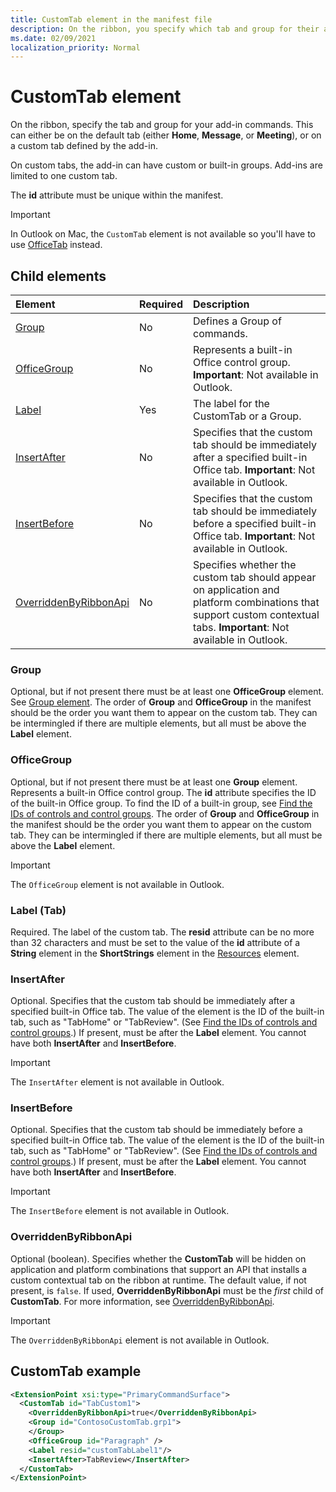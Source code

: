 ```yaml
---
title: CustomTab element in the manifest file
description: On the ribbon, you specify which tab and group for their add-in commands.
ms.date: 02/09/2021
localization_priority: Normal
---
```


# CustomTab element

On the ribbon, specify the tab and group for your add-in commands. This can either be on the default tab (either **Home**, **Message**, or **Meeting**), or on a custom tab defined by the add-in.

On custom tabs, the add-in can have custom or built-in groups. Add-ins are limited to one custom tab.

The **id** attribute must be unique within the manifest.

> [!IMPORTANT]
> In Outlook on Mac, the `CustomTab` element is not available so you'll have to use [OfficeTab](officetab.md) instead.

## Child elements

|  Element |  Required  |  Description  |
|:-----|:-----|:-----|
|  [Group](group.md)      | No |  Defines a Group of commands.  |
|  [OfficeGroup](#officegroup)      | No |  Represents a built-in Office control group. **Important**: Not available in Outlook. |
|  [Label](#label-tab)      | Yes |  The label for the CustomTab or a Group.  |
|  [InsertAfter](#insertafter)      | No |  Specifies that the custom tab should be immediately after a specified built-in Office tab. **Important**: Not available in Outlook. |
|  [InsertBefore](#insertbefore)      | No |  Specifies that the custom tab should be immediately before a specified built-in Office tab. **Important**: Not available in Outlook. |
|  [OverriddenByRibbonApi](overriddenbyribbonapi.md)      | No |  Specifies whether the custom tab should appear on application and platform combinations that support custom contextual tabs. **Important**: Not available in Outlook. |

### Group

Optional, but if not present there must be at least one **OfficeGroup** element. See [Group element](group.md). The order of **Group** and **OfficeGroup** in the manifest should be the order you want them to appear on the custom tab. They can be intermingled if there are multiple elements, but all must be above the **Label** element.

### OfficeGroup

Optional, but if not present there must be at least one **Group** element. Represents a built-in Office control group. The **id** attribute specifies the ID of the built-in Office group. To find the ID of a built-in group, see [Find the IDs of controls and control groups](../../design/built-in-button-integration.md#find-the-ids-of-controls-and-control-groups). The order of **Group** and **OfficeGroup** in the manifest should be the order you want them to appear on the custom tab. They can be intermingled if there are multiple elements, but all must be above the **Label** element.

> [!IMPORTANT]
> The `OfficeGroup` element is not available in Outlook.

### Label (Tab)

Required. The label of the custom tab. The **resid** attribute can be no more than 32 characters and must be set to the value of the **id** attribute of a **String** element in the **ShortStrings** element in the [Resources](resources.md) element.

### InsertAfter

Optional. Specifies that the custom tab should be immediately after a specified built-in Office tab. The value of the element is the ID of the built-in tab, such as "TabHome" or "TabReview". (See [Find the IDs of controls and control groups](../../design/built-in-button-integration.md#find-the-ids-of-controls-and-control-groups).) If present, must be after the **Label** element. You cannot have both **InsertAfter** and **InsertBefore**.

> [!IMPORTANT]
> The `InsertAfter` element is not available in Outlook.

### InsertBefore

Optional. Specifies that the custom tab should be immediately before a specified built-in Office tab. The value of the element is the ID of the built-in tab, such as "TabHome" or "TabReview". (See [Find the IDs of controls and control groups](../../design/built-in-button-integration.md#find-the-ids-of-controls-and-control-groups).)  If present, must be after the **Label** element. You cannot have both **InsertAfter** and **InsertBefore**.

> [!IMPORTANT]
> The `InsertBefore` element is not available in Outlook.

### OverriddenByRibbonApi

Optional (boolean). Specifies whether the **CustomTab** will be hidden on application and platform combinations that support an API that installs a custom contextual tab on the ribbon at runtime. The default value, if not present, is `false`. If used, **OverriddenByRibbonApi** must be the *first* child of **CustomTab**. For more information, see [OverriddenByRibbonApi](overriddenbyribbonapi.md).

> [!IMPORTANT]
> The `OverriddenByRibbonApi` element is not available in Outlook.

## CustomTab example

```xml
<ExtensionPoint xsi:type="PrimaryCommandSurface">
  <CustomTab id="TabCustom1">
    <OverriddenByRibbonApi>true</OverriddenByRibbonApi>
    <Group id="ContosoCustomTab.grp1">
    </Group>
    <OfficeGroup id="Paragraph" />
    <Label resid="customTabLabel1"/>
    <InsertAfter>TabReview</InsertAfter>
  </CustomTab>
</ExtensionPoint>
```
